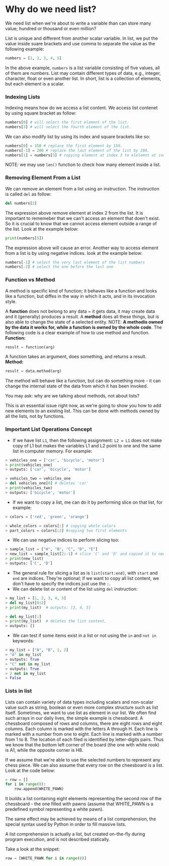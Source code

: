 # Why do we need list?

We need list when we're about to write a variable than can store many value; hundred or thousand or even million?

List is unique and different from another scalar variable. In list, we put the value inside suare brackets and use comma to separate the value as the following example:

```python
numbers = [1, 2, 3, 4, 5]
```

In the above example, ``numbers`` is a list variable consisting of five values, all of them are numbers. List may contain different types of data, e.g., integer, character, float or even another list. In short, list is a collection of elements, but each element is a scalar.

### Indexing Lists

Indexing means how do we access a list content. We access list contenet by using square bracket as follow:

```python
numbers[0] # will select the first element of the list.
numbers[3] # will select the fourth element of the list.
```

We can also modify list by using its index and square brackets like so:

```python
numbers[0] = 150 # replace the first element by 150.
numbers[-1] = 200 # replace the last element of the list by 200.
numbers[1] = numbers[3] # copying element at index 3 to elelemnt at index 1 in list "numbers"
```

NOTE: we may use  ``len()`` function to check how many element inside a list.

### Removing Element From a List

We can remove an element from a list using an instruction. The instruction is called ``del`` as follow:

```python
del numbers[2]
```

The expression above remove element at index 2 from the list. It is important to rememeber that we can't access an element that doen't exist. So it is crucial to know that we cannot access element outside a range of the list. Look at the example below:

```python
print(numbers[5])
```

The expression above will cause an error.
Another way to access element from a list is by using negative indices. look at the example below:

```python
numbers[-1] # select the very last element of the list numbers
numbers[-2] # select the one before the last one
```

### Function vs Method

A method is specific kind of function; it behaves like a function and looks like a function, but diffes in the way in which it acts, and in its invocation style.

A **function** does not belong to any data ~ it gets data, it may create data and it (generally) produces a result. A __method__ does all these things, but is also able to change the state of a selected entity.
NOTE: __A methodis owned by the data it works for, while a function is owned by the whole code__.
The following code is a clear example of how to use method and function.
__Function:__

```python
result = function(arg)
```

A function takes an argument, does something, and returns a result.
__Method:__

```python
result = data.method(arg)
```

The method will behave like a function, but can do something more - it can change the internal state of the data from which it has been invoked.

You may ask: why are we talking about methods, not about lists?

This is an essential issue right now, as we're going to show you how to add new elements to an existing list. This can be done with methods owned by all the lists, not by functions.

### Important List Operations Concept

* If we have list ``L1``, then the following assignment: ``L2 = L1`` does not make copy of L1 but makes the variables L1 and L2 point to one and the same list in computer memory. For example:

```python
> vehicles_one = ['car', 'bicycle', 'motor']
> print(vehicles_one) 
> outputs: ['car', 'bicycle', 'motor']

> vehicles_two = vehicles_one
> del vehicles_one[0] # deletes 'car'
> print(vehicles_two)
> outputs: ['bicycle', 'motor']
```

* If we want to copy a list, me can do it by performing slice on that list, for example:

```python
> colors = ['red', 'green', 'orange']

> whole_colors = colors[:] # copying whole colors
> part_colors = colors[:2] #copying two first elements 
```

* We can use negative indices to perform slicing too:

```python
> sample_list = ["A", "B", "C", "D", "E"]
> new_list = sample_list[2:-1] # slice 'C' and 'D' and copied it to new_list
> print(new_list)
> outputs: ['C', 'D']
```

* The general rule for slicing a list as is ``list[start:end]``, with ``start`` and ``end`` are indices. They're optional; if we want to copy all list content, we don't have to specify the indices just use the ``:``.
* We can delete list or content of the list using ``del`` instruction:

```python
> my_list = [1, 2, 3, 4, 5]
> del my_list[0:2]
> print(my_list)  # outputs: [3, 4, 5]

> del my_list[:]
> print(my_list)  # deletes the list content, 
> outputs: []
```

* We can test if some items exist in a list or not using the ``in`` and ``not in`` keywords:

```python
> my_list = ["A", "B", 1, 2]
> "A" in my_list
> outputs: True
> "C" not in my_list
> outputs: True
> 2 not in my_list
> False
```

### Lists in list

Lists can contain variety of data types including scalars and non-scalar value such as string, boolean or even more complex structure such as list itself.
Sometimes, we want to use list as element in our list. We often find such arrays in our daily lives, the simple example is chessboard.
A chessboard composed of rows and columns, there are eight rows and eight columns. Each column is marked with the letters A through H. Each line is marked with a number from one to eight. Each line is marked with a number from 1 to 8.
The location of each filed is identified by letter-digits pairs. Thus we know that the bottom left corner of the board (the one with white rook) is A1, while the opposite corner is H8.

If we assume that we're able to use the selected numbers to represent any chess piece. We can also assume that every row on the cheesboard is a list.
Look at the code below:
```python
> row = []
for i in range(8):
    row.append(WHITE_PAWN)
```
It builds a list containing eight elements representing the second row of the chessboard - the one filled with pawns (assume that WHITE_PAWN is a predefined symbol representing a white pawn).

The same effect may be achieved by means of a list comprehension, the special syntax used by Python in order to fill massive lists.

A list comprehension is actually a list, but created on-the-fly during program execution, and is not described statically.

Take a look at the snippet:
```python
row = [WHITE_PAWN for i in range(8)]
```

